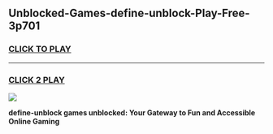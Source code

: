
## Unblocked-Games-define-unblock-Play-Free-3p701
<h3>
<a href="https://premium76.site?title=define-unblock&ref=20M">CLICK TO PLAY</a></h3>
<hr>

<h3>
<a href="https://premium76.site?title=define-unblock&ref=20M">CLICK 2 PLAY</a>
  
</h3>

<a href="https://premium76.site?title=define-unblock&ref=19M"><img src="https://clearcache.store/games.png"></a>


**define-unblock games unblocked: Your Gateway to Fun and Accessible Online Gaming**
